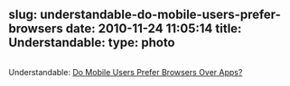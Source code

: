 slug: understandable-do-mobile-users-prefer-browsers
date: 2010-11-24 11:05:14
title: Understandable: 
type: photo
---

<a href="http://www.adweek.com/aw/content_display/news/digital/e3i5094e406e415c2805b20af21531caefb"><img src="{{@asset.url swerner/tumblr/2010-11-24-understandable-do-mobile-users-prefer-browsers-b15ef0e40d.jpeg}}" alt=""/></a>

Understandable: [Do Mobile Users Prefer Browsers Over Apps?](http://www.adweek.com/aw/content_display/news/digital/e3i5094e406e415c2805b20af21531caefb)
